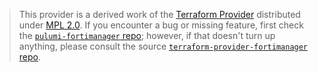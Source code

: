 > This provider is a derived work of the [Terraform Provider](https://github.com/terraform-providers/terraform-provider-fortimanager)
> distributed under [MPL 2.0](https://www.mozilla.org/en-US/MPL/2.0/). If you encounter a bug or missing feature,
> first check the [`pulumi-fortimanager` repo](/issues); however, if that doesn't turn up anything,
> please consult the source [`terraform-provider-fortimanager` repo](https://github.com/terraform-providers/terraform-provider-fortimanager/issues).
